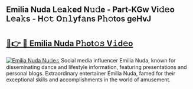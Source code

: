 ## Emilia Nuda L𝚎a𝚔ed N𝚞𝚍e - Part-KGw Vi𝚍𝚎o L𝚎a𝚔s - H𝚘𝚝 O𝚗𝚕yf𝚊ns P𝚑𝚘tos geHvJ

# <h2><a href="http://kf9f9y0.oniu.top/?m=Emilia+Nuda">🔗👉 🔴 Emilia Nuda P𝚑ot𝚘𝚜 V𝚒d𝚎o</a></h2>

[![Emilia Nuda Nu𝚍e𝚜](https://i.imgur.com/0qMVB7G.gif)](http://kf9f9y0.oniu.top/?m=Emilia+Nuda)
Social media influencer Emilia Nuda, known for disseminating dance and lifestyle information, featuring presentations and personal blogs. Extraordinary entertainer Emilia Nuda, famed for their exceptional skills and accomplishments in the world of amusement.  
